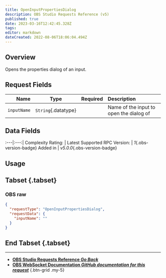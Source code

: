 ```yaml
---
title: OpenInputPropertiesDialog
description: OBS Studio Requests Reference (v5)
published: true
date: 2023-03-16T12:42:45.328Z
tags: 
editor: markdown
dateCreated: 2022-08-06T18:06:04.494Z
---
```


## Overview
Opens the properties dialog of an input.

## Request Fields
Name | Type | Required| Description |
----:|:----:|:-------:|:------------|
`inputName` | `String`{.datatype} | <i class="mdi mdi-check-bold"></i> | Name of the input to open the dialog of

## Data Fields
:---|:---:|
Complexity Rating: | <span class="stars stars--1"></span>
Latest Supported RPC Version: | *1*{.obs-version-badge}
Added in | *v5.0.0*{.obs-version-badge}

## Usage
## Tabset {.tabset}
### OBS raw
```json
{
  "requestType": "OpenInputPropertiesDialog",
  "requestData": {
    "inputName": ""
  }
}
```
## End Tabset {.tabset}

---

- [<i class="mdi mdi-chevron-left"></i>**OBS Studio Requests Reference *Go Back***](/Broadcasters/OBS/Requests)
- [<i class="mdi mdi-github"></i> **OBS WebSocket Documentation *GitHub documentation for this request***](https://github.com/obsproject/obs-websocket/blob/master/docs/generated/protocol.md#openinputpropertiesdialog)
{.btn-grid .my-5}